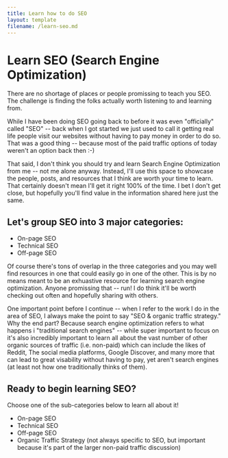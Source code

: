```yaml
---
title: Learn how to do SEO
layout: template
filename: /learn-seo.md
---
```


# Learn SEO (Search Engine Optimization)

There are no shortage of places or people promissing to teach you SEO. The challenge is finding the folks actually worth listening to and learning from.

While I have been doing SEO going back to before it was even "officially" called "SEO" -- back when I got started we just used to call it getting real life people visit
our websites without having to pay money in order to do so. That was a good thing -- because most of the paid traffic options of today weren't an option back then :-)

That said, I don't think you should try and learn Search Engine Optimization from me -- not me alone anyway. Instead, I'll use this space to showcase the people, posts, 
and resources that I think are worth your time to learn. That certainly doesn't mean I'll get it right 100% of the time. I bet I don't get close, but hopefully you'll find
value in the information shared here just the same.

## Let's group SEO into 3 major categories:

* On-page SEO
* Technical SEO
* Off-page SEO

Of course there's tons of overlap in the three categories and you may well find resources in one that could easily go in one of the other. This is by no means meant to
be an exhuastive resource for learning search engine optimization. Anyone promissing that -- run! I do think it'll be worth checking out often and hopefully sharing with others.

One important point before I continue -- when I refer to the work I do in the area of SEO, I always make the point to say "SEO & organic traffic strategy." 
Why the end part? Because search engine optimization refers to what happens i "traditional search engines" -- while super important to focus on it's also incredibly 
important to learn all about the vast number of other organic sources of traffic (i.e. non-paid) which can include the likes of Reddit, The social media platforms, Google Discover, 
and many more that can lead to great visability without having to pay, yet aren't search engines (at least not how one traditionally thinks of them).

## Ready to begin learning SEO? 
Choose one of the sub-categories below to learn all about it!

* On-page SEO
* Technical SEO
* Off-page SEO
* Organic Traffic Strategy (not always specific to SEO, but important because it's part of the larger non-paid traffic discussion)
